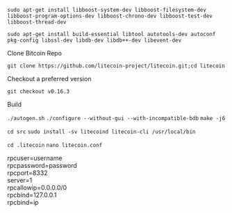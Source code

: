 
```sudo apt-get install libboost-system-dev libboost-filesystem-dev libboost-program-options-dev libboost-chrono-dev libboost-test-dev libboost-thread-dev```

```sudo apt-get install build-essential libtool autotools-dev autoconf pkg-config libssl-dev libdb-dev libdb++-dev libevent-dev```


Clone Bitcoin Repo

```git clone https://github.com/litecoin-project/litecoin.git;cd litecoin```

Checkout a preferred version

```git checkout v0.16.3```

Build 

```./autogen.sh```
```./configure --without-gui --with-incompatible-bdb```
```make -j6```


```cd src```
```sudo install -sv litecoind litecoin-cli /usr/local/bin```



```cd .litecoin```
```nano litecoin.conf```

rpcuser=username<br>
rpcpassword=password<br>
rpcport=8332<br>
server=1<br>
rpcallowip=0.0.0.0/0<br>
rpcbind=127.0.0.1<br>
rpcbind=ip<br>

